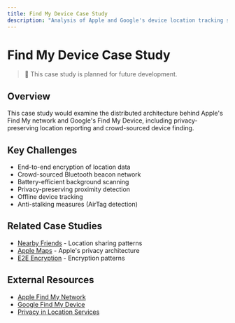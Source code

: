 ```yaml
---
title: Find My Device Case Study
description: "Analysis of Apple and Google's device location tracking systems"
---
```


# Find My Device Case Study

> 🚧 This case study is planned for future development.

## Overview
This case study would examine the distributed architecture behind Apple's Find My network and Google's Find My Device, including privacy-preserving location reporting and crowd-sourced device finding.

## Key Challenges
- End-to-end encryption of location data
- Crowd-sourced Bluetooth beacon network
- Battery-efficient background scanning
- Privacy-preserving proximity detection
- Offline device tracking
- Anti-stalking measures (AirTag detection)

## Related Case Studies
- [Nearby Friends](./nearby-friends.md) - Location sharing patterns
- [Apple Maps](./apple-maps.md) - Apple's privacy architecture
- [E2E Encryption](../patterns/e2e-encryption.md) - Encryption patterns

## External Resources
- [Apple Find My Network](https://support.apple.com/guide/security/find-my-network-security-sec973b83216/)
- [Google Find My Device](https://blog.google/products/android/find-my-device-network/)
- [Privacy in Location Services](https://www.apple.com/privacy/docs/Location_Services_White_Paper_Nov_2019.pdf)